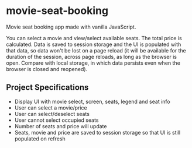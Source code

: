 # movie-seat-booking

Movie seat booking app made with vanilla JavaScript.

You can select a movie and view/select available seats. The total price is calculated.
Data is saved to session storage and the UI is populated with that data, so data won't be lost on a page reload (it will be available for the duration of the session, across page reloads, as long as the browser is open. Compare with local storage, in which data persists even when the browser is closed and reopened).

## Project Specifications

- Display UI with movie select, screen, seats, legend and seat info
- User can select a movie/price
- User can select/deselect seats
- User cannot select occupied seats
- Number of seats and price will update
- Seats, movie and price are saved to session storage so that UI is still populated on refresh

